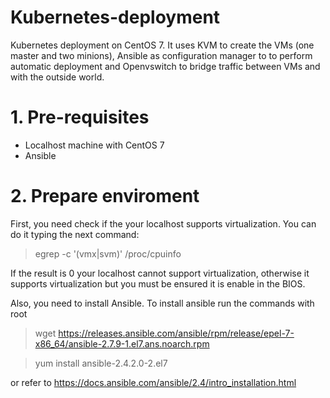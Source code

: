 # Kubernetes-deployment
Kubernetes deployment on CentOS 7. It uses KVM to create the VMs (one master and two minions), Ansible as configuration manager to 
to perform automatic deployment and Openvswitch to bridge traffic between VMs and with the outside world.

# 1. Pre-requisites

- Localhost machine with CentOS 7
- Ansible

# 2. Prepare enviroment
First, you need check if the your localhost supports virtualization. You can do it typing the next command:
> egrep -c '(vmx|svm)' /proc/cpuinfo

If the result is 0 your localhost cannot support virtualization, otherwise it supports virtualization but you must be ensured it is enable in the BIOS.


Also, you need to install Ansible. To install ansible run the commands with root
> wget https://releases.ansible.com/ansible/rpm/release/epel-7-x86_64/ansible-2.7.9-1.el7.ans.noarch.rpm

> yum install ansible-2.4.2.0-2.el7

or refer to https://docs.ansible.com/ansible/2.4/intro_installation.html
